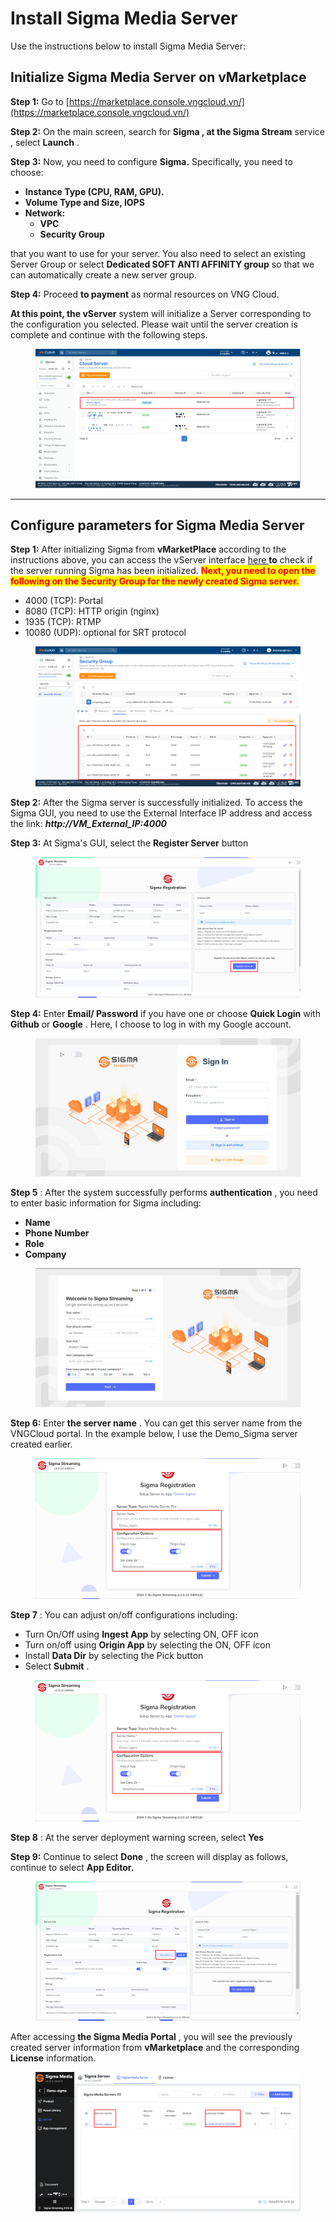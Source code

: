 # Install Sigma Media Server

Use the instructions below to install Sigma Media Server:

## Initialize Sigma Media Server on vMarketplace <a href="#khoi-tao-sigma-media-server-tren-vmarketplace" id="khoi-tao-sigma-media-server-tren-vmarketplace"></a>

**Step 1:** Go to [https://marketplace.console.vngcloud.vn/](https://marketplace.console.vngcloud.vn/)

**Step 2:** On the main screen, search for **Sigma , at the Sigma Stream** service , select **Launch** .

**Step 3:** Now, you need to configure **Sigma.** Specifically, you need to choose:

* **Instance Type (CPU, RAM, GPU).**
* **Volume Type and Size, IOPS**
* **Network:**
  * **VPC**
  * **Security Group**

that you want to use for your server. You also need to select an existing Server Group or select **Dedicated SOFT ANTI AFFINITY group** so that we can automatically create a new server group.

**Step 4:** Proceed **to payment** as normal resources on VNG Cloud.

**At this point, the vServer** system will initialize a Server corresponding to the configuration you selected. Please wait until the server creation is complete and continue with the following steps.

<figure><img src="../../../.gitbook/assets/image (2) (1) (1) (1) (1).png" alt=""><figcaption></figcaption></figure>

***

## Configure parameters for Sigma Media Server <a href="#cau-hinh-thong-so-cho-sigma-media-server" id="cau-hinh-thong-so-cho-sigma-media-server"></a>

**Step 1:** After initializing Sigma from **vMarketPlace** according to the instructions above, you can access the vServer interface [here ](https://hcm-3.console.vngcloud.vn/vserver/v-server/cloud-server)**to** check if the server running Sigma has been initialized. <mark style="color:red;">**Next, you need to open the following on the Security Group for the newly created Sigma server.**</mark>

* 4000 (TCP): Portal
* 8080 (TCP): HTTP origin (nginx)
* 1935 (TCP): RTMP
* 10080 (UDP): optional for SRT protocol

<figure><img src="../../../.gitbook/assets/image (3) (1) (1) (1) (1).png" alt=""><figcaption></figcaption></figure>

**Step 2:** After the Sigma server is successfully initialized. To access the Sigma GUI, you need to use the External Interface IP address and access the link: _**http://VM\_External\_IP:4000**_

**Step 3:** At Sigma's GUI, select the **Register Server** button

<figure><img src="../../../.gitbook/assets/image (4) (1) (1) (1) (1).png" alt=""><figcaption></figcaption></figure>

**Step 4:** Enter **Email/ Password** if you have one or choose **Quick Login** with **Github** or **Google** . Here, I choose to log in with my Google account.

<figure><img src="../../../.gitbook/assets/image (6) (1) (1) (1) (1).png" alt=""><figcaption></figcaption></figure>

**Step 5** : After the system successfully performs **authentication** , you need to enter basic information for Sigma including:

* **Name**
* **Phone Number**
* **Role**
* **Company**

<figure><img src="../../../.gitbook/assets/image (8) (1) (1) (1) (1).png" alt=""><figcaption></figcaption></figure>

**Step 6:** Enter **the server name** . You can get this server name from the VNGCloud portal. In the example below, I use the Demo\_Sigma server created earlier.

<figure><img src="../../../.gitbook/assets/image (9) (1) (1) (1) (1).png" alt=""><figcaption></figcaption></figure>

**Step 7** : You can adjust on/off configurations including:

* Turn On/Off using **Ingest App** by selecting ON, OFF icon
* Turn on/off using **Origin App** by selecting the ON, OFF icon
* Install **Data Dir** by selecting the Pick button
* Select **Submit** .

<figure><img src="../../../.gitbook/assets/image (10) (1) (1) (1) (1).png" alt=""><figcaption></figcaption></figure>

**Step 8** : At the server deployment warning screen, select **Yes**

**Step 9:** Continue to select **Done** , the screen will display as follows, continue to select **App Editor.**

<figure><img src="../../../.gitbook/assets/image (11) (1) (1) (1) (1).png" alt=""><figcaption></figcaption></figure>

After accessing **the Sigma Media Portal** , you will see the previously created server information from **vMarketplace** and the corresponding **License** information.

<figure><img src="../../../.gitbook/assets/image (12) (1) (1) (1) (1).png" alt=""><figcaption></figcaption></figure>
